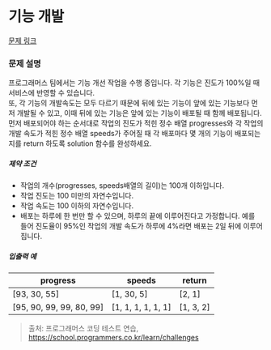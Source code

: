 # 기능 개발

[문제 링크](https://school.programmers.co.kr/learn/courses/30/lessons/42586)

### 문제 설명

<p>
프로그래머스 팀에서는 기능 개선 작업을 수행 중입니다. 각 기능은 진도가 100%일 때 서비스에 반영할 수 있습니다.</br>
또, 각 기능의 개발속도는 모두 다르기 때문에 뒤에 있는 기능이 앞에 있는 기능보다 먼저 개발될 수 있고, 이때 뒤에 있는 기능은 앞에 있는 기능이 배포될 때 함께 배포됩니다.</br>
먼저 배포되어야 하는 순서대로 작업의 진도가 적힌 정수 배열 progresses와 각 작업의 개발 속도가 적힌 정수 배열 speeds가 주어질 때 각 배포마다 몇 개의 기능이 배포되는지를 return 하도록 solution 함수를 완성하세요.
</p>

<h5>제약 조건</h5>

<ul>
    <li>작업의 개수(progresses, speeds배열의 길이)는 100개 이하입니다.</li>
    <li>작업 진도는 100 미만의 자연수입니다.</li>
    <li>작업 속도는 100 이하의 자연수입니다.</li>
    <li>배포는 하루에 한 번만 할 수 있으며, 하루의 끝에 이루어진다고 가정합니다. 예를 들어 진도율이 95%인 작업의 개발 속도가 하루에 4%라면 배포는 2일 뒤에 이루어집니다.</li>
</ul>

<h5>입출력 예</h5>
<table class="table">
    <thead>
        <tr>
            <th>progress</th>
            <th>speeds</th>
            <th>return</th>
        </tr>
    </thead>
    <tbody>
        <tr>
            <td>[93, 30, 55]</td>
            <td>[1, 30, 5]</td>
            <td>[2, 1]</td>
        </tr>
        <tr>
            <td>[95, 90, 99, 99, 80, 99]</td>
            <td>[1, 1, 1, 1, 1, 1]	</td>
            <td>[1, 3, 2]</td>
        </tr>
    </tbody>
</table>

> 출처: 프로그래머스 코딩 테스트 연습, https://school.programmers.co.kr/learn/challenges
